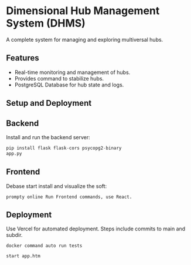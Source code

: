 # Dimensional Hub Management System (DHMS)

A complete system for managing and exploring multiversal hubs.

## Features
- Real-time monitoring and management of hubs.
- Provides command to stabilize hubs.
- PostgreSQL Database for hub state and logs.

## Setup and Deployment
## Backend
Install and run the backend server:

```python
pip install flask flask-cors psycopg2-binary
app.py
```

## Frontend
Debase start install and visualize the soft:

```code
prompty online Run Frontend commands, use React.
```

## Deployment
Use Vercel for automated deployment. Steps include commits to main and subdir.
```adocker
docker command auto run tests
  
start app.htm